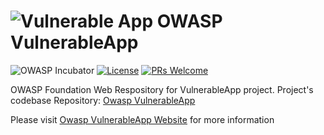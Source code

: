 # ![Vulnerable App](https://raw.githubusercontent.com/SasanLabs/VulnerableApp/master/docs/logos/Coloured/iconColoured.png) OWASP VulnerableApp 
![OWASP Incubator](https://img.shields.io/badge/owasp-incubator-blue.svg) [![License](https://img.shields.io/badge/License-Apache%202.0-blue.svg)](https://opensource.org/licenses/Apache-2.0) [![PRs Welcome](https://img.shields.io/badge/PRs-welcome-brightgreen.svg?style=flat-square)](http://makeapullrequest.com)

OWASP Foundation Web Respository for VulnerableApp project. Project's codebase Repository: [Owasp VulnerableApp](https://github.com/SasanLabs/VulnerableApp)

Please visit [Owasp VulnerableApp Website](https://sasanlabs.github.io/VulnerableApp/) for more information
